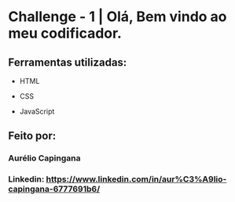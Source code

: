 

# Challenge - 1 | Olá, Bem vindo ao meu codificador.


## Ferramentas utilizadas:

* HTML

* CSS

* JavaScript

## Feito por:

### Aurélio Capingana

### Linkedin: https://www.linkedin.com/in/aur%C3%A9lio-capingana-6777691b6/

